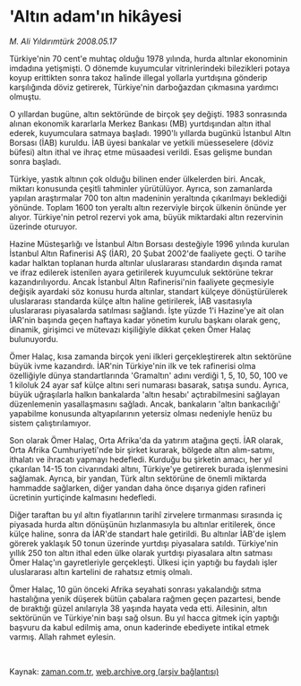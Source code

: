 # 'Altın adam'ın hikâyesi

*M. Ali Yıldırımtürk 2008.05.17*

<tr><td class="metin" colspan="2" style="padding-top: 20px; padding-left: 5px; padding-right: 10px;">Türkiye'nin 70 cent'e muhtaç olduğu 1978 yılında, hurda altınlar ekonominin imdadına yetişmişti. O dönemde kuyumcular vitrinlerindeki bilezikleri potaya koyup erittikten sonra takoz halinde illegal yollarla yurtdışına gönderip karşılığında döviz getirerek, Türkiye'nin darboğazdan çıkmasına yardımcı olmuştu.</td></tr><tr><td class="metin" colspan="2" style="padding-top: 20px; padding-left: 5px; padding-right: 10px;"><p> 
	O yıllardan bugüne, altın sektöründe de birçok şey değişti. 1983 sonrasında alınan ekonomik kararlarla Merkez Bankası (MB) yurtdışından altın ithal ederek, kuyumculara satmaya başladı. 1990'lı yıllarda bugünkü İstanbul Altın Borsası (İAB) kuruldu. İAB üyesi bankalar ve yetkili müesseselere (döviz büfesi) altın ithal ve ihraç etme müsaadesi verildi. Esas gelişme bundan sonra başladı. 
<p> 	Türkiye, yastık altının çok olduğu bilinen ender ülkelerden biri. Ancak, miktarı konusunda çeşitli tahminler yürütülüyor. Ayrıca, son zamanlarda yapılan araştırmalar 700 ton altın madeninin yeraltında çıkarılmayı beklediği yönünde. Toplam 1600 ton yeraltı altın rezerviyle birçok ülkenin önünde yer alıyor. Türkiye'nin petrol rezervi yok ama, büyük miktardaki altın rezervinin üzerinde oturuyor.
<p> 	Hazine Müsteşarlığı ve İstanbul Altın Borsası desteğiyle 1996 yılında kurulan İstanbul Altın Rafinerisi AŞ (İAR), 20 Şubat 2002'de faaliyete geçti. O tarihe kadar halktan toplanan hurda altınlar uluslararası standardın dışında ramat ve ifraz edilerek istenilen ayara getirilerek kuyumculuk sektörüne tekrar kazandırılıyordu. Ancak İstanbul Altın Rafinerisi'nin faaliyete geçmesiyle değişik ayardaki söz konusu hurda altınlar, standart külçeye dönüştürülerek uluslararası standarda külçe altın haline getirilerek, İAB vasıtasıyla uluslararası piyasalarda satılması sağlandı. İşte yüzde 1'i Hazine'ye ait olan İAR'nin başında geçen haftaya kadar yönetim kurulu başkanı olarak genç, dinamik, girişimci ve mütevazı kişiliğiyle dikkat çeken Ömer Halaç bulunuyordu. 
<p> 	Ömer Halaç, kısa zamanda birçok yeni ilkleri gerçekleştirerek altın sektörüne büyük ivme kazandırdı. İAR'nin Türkiye'nin ilk ve tek rafinerisi olma özelliğiyle dünya standartlarında 'Gramaltın' adını verdiği 1, 5, 10, 50, 100 ve 1 kiloluk 24 ayar saf külçe altını seri numarası basarak, satışa sundu. Ayrıca, büyük uğraşılarla halkın bankalarda 'altın hesabı' açtırabilmesini sağlayan düzenlemenin yasallaşmasını sağladı. Ancak, bankaların 'altın bankacılığı' yapabilme konusunda altyapılarının yetersiz olması nedeniyle henüz bu sistem çalıştırılamıyor.
<p> 	Son olarak Ömer Halaç, Orta Afrika'da da yatırım atağına geçti. İAR olarak, Orta Afrika Cumhuriyeti'nde bir şirket kurarak, bölgede altın alım-satımı, ithalatı ve ihracatı yapmayı hedefledi. Kurduğu bu şirketin amacı, her yıl çıkarılan 14-15 ton civarındaki altını, Türkiye'ye getirerek burada işlenmesini sağlamak. Ayrıca, bir yandan, Türk altın sektörüne de önemli miktarda hammadde sağlarken, diğer yandan daha önce dışarıya giden rafineri ücretinin yurtiçinde kalmasını hedefledi.
<p> 	Diğer taraftan bu yıl altın fiyatlarının tarihî zirvelere tırmanması sırasında iç piyasada hurda altın dönüşünün hızlanmasıyla bu altınlar eritilerek, önce külçe haline, sonra da İAR'de standart hale getirildi. Bu altınlar İAB'de işlem görerek yaklaşık 50 tonun üzerinde yurtdışı piyasalara satıldı. Türkiye'nin yıllık 250 ton altın ithal eden ülke olarak yurtdışı piyasalara altın satması Ömer Halaç'ın gayretleriyle gerçekleşti. Ülkesi için yaptığı bu faydalı işler uluslararası altın kartelini de rahatsız etmiş olmalı. 
<p> 	Ömer Halaç, 10 gün önceki Afrika seyahati sonrası yakalandığı sıtma hastalığına yenik düşerek bütün çabalara rağmen geçen pazartesi, bende de bıraktığı güzel anılarıyla 38 yaşında hayata veda etti. Ailesinin, altın sektörünün ve Türkiye'nin başı sağ olsun. Bu yıl hacca gitmek için yaptığı başvuru da kabul edilmiş ama, onun kaderinde ebediyete intikal etmek varmış. Allah rahmet eylesin.
<p> <br/></p></p></p></p></p></p></p></p></td></tr>

Kaynak: [zaman.com.tr](http://zaman.com.tr/yazar.do?yazino=690599), [web.archive.org (arşiv bağlantısı)](http://web.archive.org/web/20080715173251/http://www.zaman.com.tr:80/yazar.do?yazino=690599)
